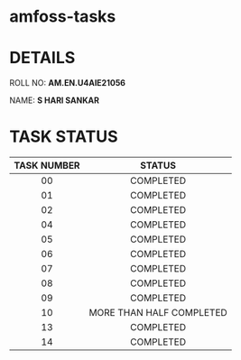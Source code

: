 # amfoss-tasks

# DETAILS
ROLL NO: **AM.EN.U4AIE21056**

NAME: **S HARI SANKAR** 


# TASK STATUS

| TASK NUMBER | STATUS |
| :---:   | :---: |
| 00 | COMPLETED |
| 01 | COMPLETED |
| 02 | COMPLETED |
| 04 | COMPLETED |
| 05 | COMPLETED |
| 06 | COMPLETED |
| 07 | COMPLETED |
| 08 | COMPLETED |
| 09 | COMPLETED |
| 10 | MORE THAN HALF COMPLETED |
| 13 | COMPLETED |
| 14 | COMPLETED |
